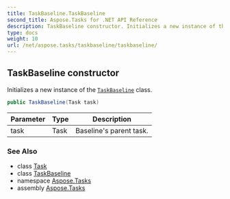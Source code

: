 ```yaml
---
title: TaskBaseline.TaskBaseline
second_title: Aspose.Tasks for .NET API Reference
description: TaskBaseline constructor. Initializes a new instance of the TaskBaseline class
type: docs
weight: 10
url: /net/aspose.tasks/taskbaseline/taskbaseline/
---
```

## TaskBaseline constructor

Initializes a new instance of the [`TaskBaseline`](../) class.

```csharp
public TaskBaseline(Task task)
```

| Parameter | Type | Description |
| --- | --- | --- |
| task | Task | Baseline's parent task. |

### See Also

* class [Task](../../task/)
* class [TaskBaseline](../)
* namespace [Aspose.Tasks](../../taskbaseline/)
* assembly [Aspose.Tasks](../../../)


